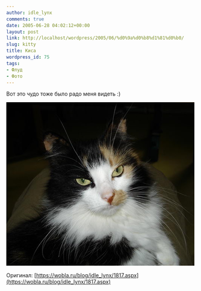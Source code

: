```yaml
---
author: idle_lynx
comments: true
date: 2005-06-28 04:02:12+00:00
layout: post
link: http://localhost/wordpress/2005/06/%d0%9a%d0%b8%d1%81%d0%b0/
slug: kitty
title: Киса
wordpress_id: 75
tags:
- Флуд
- Фото
---
```


Вот это чудо тоже было радо меня видеть :)

![Муська](images/2007/05/1ddce029-a7a5-47e2-b931-678d36ad49eb.jpg)

Оригинал: [https://wobla.ru/blog/idle_lynx/1817.aspx](https://wobla.ru/blog/idle_lynx/1817.aspx)
